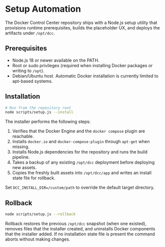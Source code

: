 # Setup Automation

The Docker Control Center repository ships with a Node.js setup utility that provisions runtime
prerequisites, builds the placeholder UX, and deploys the artifacts under `/opt/dcc`.

## Prerequisites
- Node.js 18 or newer available on the PATH.
- Root or sudo privileges (required when installing Docker packages or writing to `/opt`).
- Debian/Ubuntu host. Automatic Docker installation is currently limited to apt-based systems.

## Installation
```bash
# Run from the repository root
node scripts/setup.js --install
```

The installer performs the following steps:
1. Verifies that the Docker Engine and the `docker compose` plugin are reachable.
2. Installs `docker.io` and `docker-compose-plugin` through `apt-get` when missing.
3. Installs Node.js dependencies for the repository and runs the build pipeline.
4. Takes a backup of any existing `/opt/dcc` deployment before deploying new assets.
5. Copies the freshly built assets into `/opt/dcc/app` and writes an install state file for rollback.

Set `DCC_INSTALL_DIR=/custom/path` to override the default target directory.

## Rollback
```bash
node scripts/setup.js --rollback
```

Rollback restores the previous `/opt/dcc` snapshot (when one existed), removes files that the
installer created, and uninstalls Docker components that the installer added. If no installation
state file is present the command aborts without making changes.
